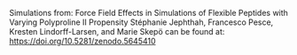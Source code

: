 Simulations from:
Force Field Effects in Simulations of Flexible Peptides with Varying Polyproline II Propensity
Stéphanie Jephthah, Francesco Pesce, Kresten Lindorff-Larsen, and Marie Skepö
can be found at:
https://doi.org/10.5281/zenodo.5645410
